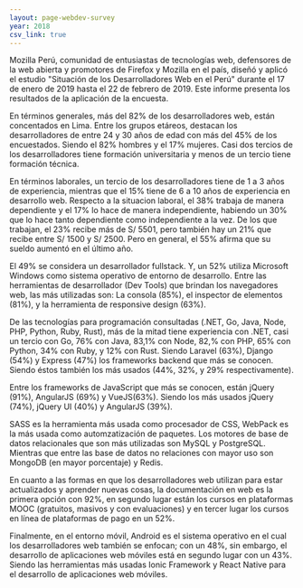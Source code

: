 ```yaml
---
layout: page-webdev-survey
year: 2018
csv_link: true
---
```


Mozilla Perú, comunidad de entusiastas de tecnologías web, defensores de la web abierta y promotores de Firefox y Mozilla en el país, diseñó y aplicó el estudio "Situación de los Desarrolladores Web en el Perú" durante el 17 de enero de 2019 hasta el 22 de febrero de 2019. Este informe presenta los resultados de la aplicación de la encuesta.

En términos generales, más del 82% de los desarrolladores web, están concentados en Lima. Entre los grupos etáreos, destacan los desarrolladores de entre 24 y 30 años de edad con más del 45% de los encuestados. Siendo el 82% hombres y el 17% mujeres. Casi dos tercios de los desarrolladores tiene formación universitaria y menos de un tercio tiene formación técnica.

En términos laborales, un tercio de los desarrolladores tiene de 1 a 3 años de experiencia, mientras que el 15% tiene de 6 a 10 años de experiencia en desarrollo web. Respecto a la situacion laboral, el 38% trabaja de manera dependiente y el 17% lo hace de manera independiente, habiendo un 30% que lo hace tanto dependiente como independiente a la vez. De los que trabajan, el 23% recibe más de S/ 5501, pero también hay un 21% que recibe entre S/ 1500 y S/ 2500. Pero en general, el 55% afirma que su sueldo aumentó en el último año.

El 49% se considera un desarrollador fullstack. Y, un 52% utiliza Microsoft Windows como sistema operativo de entorno de desarrollo. Entre las herramientas de desarrollador (Dev Tools) que brindan los navegadores web, las más utilizadas son: La consola (85%), el inspector de elementos (81%), y la herramienta de responsive design (63%).

De las tecnologías para programación consultadas (.NET, Go, Java, Node, PHP, Python, Ruby, Rust), más de la mitad tiene experiencia con .NET, casi un tercio con Go, 76% con Java, 83,1% con Node, 82,% con PHP, 65% con Python, 34% con Ruby, y 12% con Rust. Siendo Laravel (63%), Django (54%) y Express (47%) los frameworks backend que más se conocen. Siendo éstos también los más usados (44%, 32%, y 29% respectivamente).

Entre los frameworks de JavaScript que más se conocen, están jQuery (91%), AngularJS (69%) y VueJS(63%). Siendo los más usados jQuery (74%), jQuery UI (40%) y AngularJS (39%).

SASS es la herramienta más usada como procesador de CSS, WebPack es la más usada como automzatización de paquetes. Los motores de base de datos relacionales que son más utilizadas son MySQL y PostgreSQL. Mientras que entre las base de datos no relaciones con mayor uso son MongoDB (en mayor porcentaje) y Redis.

En cuanto a las formas en que los desarrolladores web utilizan para estar actualizados y aprender nuevas cosas, la documentación en web es la primera opción con 92%, en segundo lugar están los cursos en plataformas MOOC (gratuitos, masivos y con evaluaciones) y en tercer lugar los cursos en línea de plataformas de pago en un 52%.

Finalmente, en el entorno móvil, Android es el sistema operativo en el cual los desarrolladores web también se enfocan; con un 48%, sin embargo, el desarrollo de aplicaciones web móviles está en segundo lugar con un 43%. Siendo las herramientas más usadas Ionic Framework y React Native para el desarrollo de aplicaciones web móviles.

